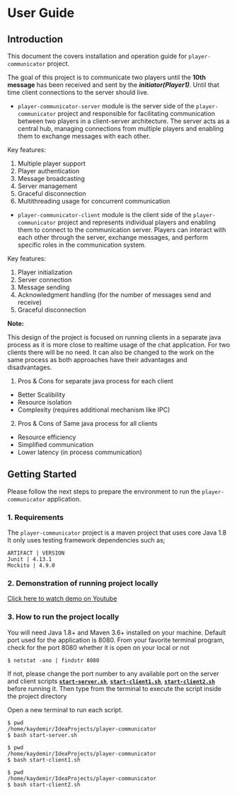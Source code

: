 # User Guide

## Introduction
This document the covers installation and operation guide for `player-communicator` project.

The goal of this project is to communicate two players until the **10th message** has been received and sent by the 
**_initiator(Player1)_**. Until that time client connections to the server should live.

- `player-communicator-server` module is the server side of the `player-communicator` project and responsible for
  facilitating communication between two players in a client-server architecture. The server acts as a central hub,
  managing connections from multiple players and enabling them to exchange messages with each other.

Key features:
1. Multiple player support
2. Player authentication
3. Message broadcasting
4. Server management
5. Graceful disconnection
6. Multithreading usage for concurrent communication


- `player-communicator-client` module is the client side of the `player-communicator` project and represents
  individual players and enabling them to connect to the communication server.
  Players can interact with each other through the server, exchange messages, and perform specific roles 
  in the communication system.

Key features:
1. Player initialization
2. Server connection
3. Message sending
4. Acknowledgment handling (for the number of messages send and receive)
5. Graceful disconnection


**Note:**

This design of the project is focused on running clients in a separate java process as it is more close to realtime
usage of the chat application. For two clients there will be no need. It can also be changed to the work on the same process as both approaches have their
advantages and disadvantages.
1. Pros & Cons for separate java process for each client
- Better Scalibility
- Resource isolation
- Complexity (requires additional mechanism like IPC)
2. Pros & Cons of Same java process for all clients
- Resource efficiency
- Simplified communication
- Lower latency (in process communication)


## Getting Started
Please follow the next steps to prepare the environment to run the `player-communicator` application.

### 1. Requirements
The `player-communicator` project is a maven project that uses core Java 1.8
It only uses testing framework dependencies such as;

    ARTIFACT | VERSION
    Junit | 4.13.1
    Mockito | 4.9.0


### 2. Demonstration of running project locally

[Click here to watch demo on Youtube](https://youtu.be/p3JRQsG5mcs)

### 3. How to run the project locally

You will need Java 1.8+ and Maven 3.6+ installed on your machine. 
Default port used for the application is 8080. From your favorite terminal program, check for the 
port 8080 whether it is open on your local or not 
```
$ netstat -ano | findstr 8080
```
If not, please change the port number to any available port on the server and client scripts [**`start-server.sh`**](start-server.sh), 
[**`start-client1.sh`**](start-client1.sh), [**`start-client2.sh`**](start-client2.sh) before running it.
Then type from the terminal to execute the script inside the project directory

Open a new terminal to run each script.
```
$ pwd
/home/kaydemir/IdeaProjects/player-communicator
$ bash start-server.sh
```

```
$ pwd
/home/kaydemir/IdeaProjects/player-communicator
$ bash start-client1.sh
```

```
$ pwd
/home/kaydemir/IdeaProjects/player-communicator
$ bash start-client2.sh
```
